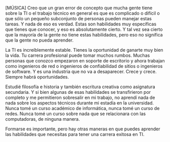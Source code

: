 [MÚSICA] Creo que un gran error de concepto que mucha gente tiene sobre la TI o el trabajo técnico en general es que es complicado o difícil o que sólo un pequeño subconjunto de personas pueden manejar estas tareas. Y nada de eso es verdad. Estas son habilidades muy específicas que tienes que conocer, y eso es absolutamente cierto. Y tal vez sea cierto que la mayoría de la gente no tiene estas habilidades, pero eso no significa que la gente no pueda aprender.

La TI es increíblemente estable. Tienes la oportunidad de ganarte muy bien la vida. Tu carrera profesional puede tomar muchos rumbos. Muchas personas que conozco empezaron en soporte de escritorio y ahora trabajan como ingenieros de red o ingenieros de confiabilidad de sitios o ingenieros de software. Y es una industria que no va a desaparecer. Crece y crece. Siempre habrá oportunidades.

Estudié filosofía e historia y también escritura creativa como asignatura secundaria. Y si bien algunas de esas habilidades se transfirieron por completo y me permitieron sobresalir en mi trabajo, no aprendí nada de nada sobre los aspectos técnicos durante mi estadía en la universidad. Nunca tomé un curso académico de informática, nunca tomé un curso de redes. Nunca tomé un curso sobre nada que se relacionara con las computadoras, de ninguna manera.

Formarse es importante, pero hay otras maneras en que puedes aprender las habilidades que necesitas para tener una carrera exitosa en TI.
